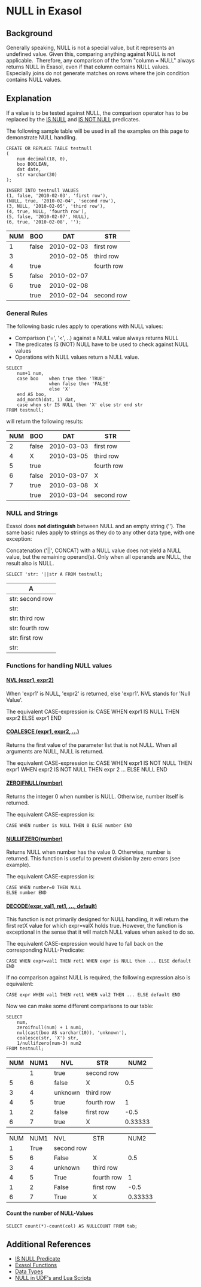 # NULL in Exasol 
## Background

Generally speaking, NULL is not a special value, but it represents an undefined value. Given this, comparing anything against NULL is not applicable.  Therefore, any comparison of the form "column = NULL" always returns NULL in Exasol, even if that column contains NULL values. Especially joins do not generate matches on rows where the join condition contains NULL values.

## Explanation

If a value is to be tested against NULL, the comparison operator has to be replaced by the [IS NULL](https://docs.exasol.com/sql_references/predicates/is_not_null.htm) and [IS NOT NULL](https://docs.exasol.com/sql_references/predicates/is_not_null.htm) predicates.

The following sample table will be used in all the examples on this page to demonstrate NULL handling.


```markup
CREATE OR REPLACE TABLE testnull
(
    num decimal(18, 0),
    boo BOOLEAN,
    dat date,
    str varchar(30)
);
 
INSERT INTO testnull VALUES
(1, false, '2010-02-03', 'first row'),
(NULL, true, '2010-02-04', 'second row'),
(3, NULL, '2010-02-05', 'third row'),
(4, true, NULL, 'fourth row'),
(5, false, '2010-02-07', NULL),
(6, true, '2010-02-08', '');
```

|NUM   |BOO   |DAT   |STR   |
|---|---|---|---|
|1   |false   |2010-02-03   |first row   |
|3   |   |2010-02-05   |third row   |
|4   |true   |   |fourth row   |
|5   |false  |2010-02-07   |   |
|6   |true   |2010-02-08   |   |
|   |true   |2010-02-04   |second row   |

### General Rules

The following basic rules apply to operations with NULL values:

* Comparison ('=', '<', ..) against a NULL value always returns NULL
* The predicates IS (NOT) NULL have to be used to check against NULL values
* Operations with NULL values return a NULL value.


```markup
SELECT
    num+1 num,
    case boo    when true then 'TRUE'
                when false then 'FALSE'
                else 'X'
    end AS boo,
    add_month(dat, 1) dat,
    case when str IS NULL then 'X' else str end str
FROM testnull;
```
will return the following results:

|NUM   |BOO   |DAT   |STR   |
|---|---|---|---|
|2   |false   |2010-03-03   |first row   |
|4   |X   |2010-03-05      |third row   |
|5   |true   |   |fourth row   |
|6   |false   |2010-03-07   |X   |
|7   |true |2010-03-08 |X |
|    |true |2010-03-04 |second row |

### NULL and Strings

Exasol does **not distinguish** between NULL and an empty string (''). The same basic rules apply to strings as they do to any other data type, with one exception:

Concatenation ('||', CONCAT) with a NULL value does not yield a NULL value, but the remaining operand(s). Only when all operands are NULL, the result also is NULL.


```"code-sql"
SELECT 'str: '||str A FROM testnull; 
```


| A |
| --- |
| str: second row |
| str: |
| str: third row |
| str: fourth row |
| str: first row |
| str: |

### Functions for handling NULL values

#### [NVL (expr1, expr2)](https://docs.exasol.com/sql_references/functions/alphabeticallistfunctions/nvl.htm)

When 'expr1' is NULL, 'expr2' is returned, else 'expr1'. NVL stands for 'Null Value'.

The equivalent CASE-expression is: CASE WHEN expr1 IS NULL THEN expr2 ELSE expr1 END

#### [COALESCE (expr1, expr2, ...)](https://docs.exasol.com/sql_references/functions/alphabeticallistfunctions/coalesce.htm)

Returns the first value of the parameter list that is not NULL. When all arguments are NULL, NULL is returned.

The equivalent CASE-expression is: CASE WHEN expr1 IS NOT NULL THEN expr1 WHEN expr2 IS NOT NULL THEN expr 2 ... ELSE NULL END

#### [ZEROIFNULL(number)](https://docs.exasol.com/sql_references/functions/alphabeticallistfunctions/zeroifnull.htm)

Returns the integer 0 when number is NULL. Otherwise, number itself is returned.

The equivalent CASE-expression is:


```markup
CASE WHEN number is NULL THEN 0 ELSE number END
```
#### [NULLIFZERO(number)](https://docs.exasol.com/sql_references/functions/alphabeticallistfunctions/nullifzero.htm)

Returns NULL when number has the value 0. Otherwise, number is returned. This function is useful to prevent division by zero errors (see example).

The equivalent CASE-expression is:


```markup
CASE WHEN number=0 THEN NULL 
ELSE number END
```
#### [DECODE(expr, val1, ret1, ..., default)](https://docs.exasol.com/sql_references/functions/alphabeticallistfunctions/decode.htm)

This function is not primarily designed for NULL handling, it will return the first retX value for which expr=valX holds true. However, the function is exceptional in the sense that it will match NULL values when asked to do so.

The equivalent CASE-expression would have to fall back on the corresponding NULL-Predicate:


```markup
CASE WHEN expr=val1 THEN ret1 WHEN expr is NULL then ... ELSE default END
```
If no comparison against NULL is required, the following expression also is equivalent:


```markup
CASE expr WHEN val1 THEN ret1 WHEN val2 THEN ... ELSE default END
```
Now we can make some different comparisons to our table:


```markup
SELECT
    num,
    zeroifnull(num) + 1 num1,
    nvl(cast(boo AS varchar(10)), 'unknown'),
    coalesce(str, 'X') str,
    1/nullifzero(num-3) num2
FROM testnull;
```

| NUM | NUM1 | NVL | STR | NUM2 |
|---|---|---|---|---|
|   |1   |true   |second row   |   |
|5   |6   |false   |X   |0.5   |
|3   |4   |unknown   |third row   |   |
|4   |5   |true   |fourth row   |1   |
|1   |2   |false   |first row   |-0.5   |
|6  |7   |true   |X   |0.33333   |

|  |  |  |  |  |
| --- | --- | --- | --- | --- |
| NUM | NUM1 | NVL | STR | NUM2 |
|  1 | True | second row | 
| 5 | 6 | False | X | 0.5 |
| 3 | 4 | unknown | third row | 
| 4 | 5 | True | fourth row | 1 |
| 1 | 2 | False | first row | -0.5 |
| 6 | 7 | True | X | 0.33333 |

#### Count the number of NULL-Values


```"code-sql"
SELECT count(*)-count(col) AS NULLCOUNT FROM tab;
```
## Additional References

* [IS NULL Predicate](https://docs.exasol.com/sql_references/predicates/is_not_null.htm)
* [Exasol Functions](https://docs.exasol.com/sql_references/functions/all_functions.htm)
* [Data Types](https://docs.exasol.com/sql_references/data_types/datatypesoverview.htm)
* [NULL in UDF's and Lua Scripts](https://community.exasol.com/t5/Database-Features/NULL-in-UDFs-and-Lua-Scripts/ta-p/364)
